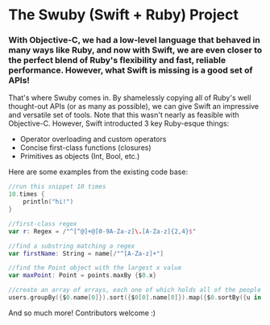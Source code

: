 # The Swuby (Swift + Ruby) Project
### With Objective-C, we had a low-level language that behaved in many ways like Ruby, and now with Swift, we are even closer to the perfect blend of Ruby's flexibility and fast, reliable performance. However, what Swift is missing is a good set of APIs!

That's where Swuby comes in. By shamelessly copying all of Ruby's well thought-out APIs (or as many as possible), we can give Swift an impressive and versatile set of tools. Note that this wasn't nearly as feasible with Objective-C. However, Swift introducted 3 key Ruby-esque things:
* Operator overloading and custom operators
* Concise first-class functions (closures)
* Primitives as objects (Int, Bool, etc.)

Here are some examples from the existing code base:
```swift
//run this snippet 10 times
10.times {
	println("hi!")
}

//first-class regex
var r: Regex = /"^[^@]+@[0-9A-Za-z]\.[A-Za-z]{2,4}$"

//find a substring matching a regex
var firstName: String = name[/"^[A-Za-z]+"]

//find the Point object with the largest x value
var maxPoint: Point = points.maxBy {$0.x}

//create an array of arrays, each one of which holds all of the people who share the same first letter of their name. think of a contacts table
users.groupBy({$0.name[0]}).sort({$0[0].name[0]}).map({$0.sortBy({u in u.name[0]})})
```

And so much more! Contributors welcome :)
